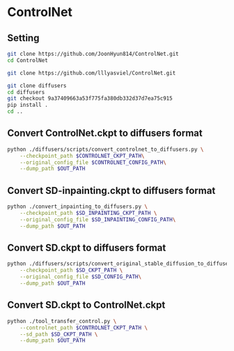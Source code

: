 # ControlNet


## Setting
```bash
git clone https://github.com/JoonHyun814/ControlNet.git
cd ControlNet

git clone https://github.com/lllyasviel/ControlNet.git

git clone diffusers
cd diffusers
git checkout 9a37409663a53f775fa380db332d37d7ea75c915
pip install .
cd ..
```

## Convert ControlNet.ckpt to diffusers format
```bash
python ./diffusers/scripts/convert_controlnet_to_diffusers.py \
    --checkpoint_path $CONTROLNET_CKPT_PATH\
    --original_config_file $CONTROLNET_CONFIG_PATH\
    --dump_path $OUT_PATH
```

## Convert SD-inpainting.ckpt to diffusers format
```bash
python ./convert_inpainting_to_diffusers.py \
    --checkpoint_path $SD_INPAINTING_CKPT_PATH \
    --original_config_file $SD_INPAINTING_CONFIG_PATH\
    --dump_path $OUT_PATH
```

## Convert SD.ckpt to diffusers format
```bash
python ./diffusers/scripts/convert_original_stable_diffusion_to_diffusers.py \
    --checkpoint_path $SD_CKPT_PATH \
    --original_config_file $SD_CONFIG_PATH\
    --dump_path $OUT_PATH
```

## Convert SD.ckpt to ControlNet.ckpt
```bash
python ./tool_transfer_control.py \
    --controlnet_path $CONTROLNET_CKPT_PATH \
    --sd_path $SD_CKPT_PATH \
    --dump_path $OUT_PATH
```